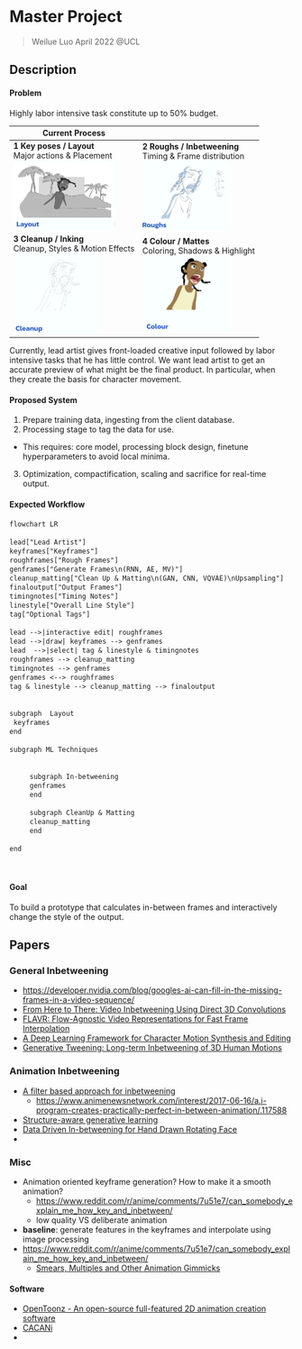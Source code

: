 # Master Project

> Weilue Luo April 2022 @UCL

## Description

#### Problem

Highly labor intensive task constitute up to 50% budget.

| Current Process                                              |                                                              |
| ------------------------------------------------------------ | ------------------------------------------------------------ |
| **1 Key poses / Layout**<br />Major actions & Placement<br /><img src="https://raw.githubusercontent.com/redcxx/note-images/master/2022/04/upgit_20220414_1649930306.png" alt="image-20220414105824614" style="zoom:50%;" /> | **2 Roughs / Inbetweening**<br />Timing & Frame distribution<br /><img src="https://raw.githubusercontent.com/redcxx/note-images/master/2022/04/upgit_20220414_1649931257.png" alt="image-20220414111415766" style="zoom:50%;" /> |
| **3 Cleanup / Inking**<br />Cleanup, Styles & Motion Effects<br /><img src="https://raw.githubusercontent.com/redcxx/note-images/master/2022/04/upgit_20220414_1649931280.png" alt="image-20220414111440478" style="zoom:50%;" /> | **4 Colour / Mattes**<br />Coloring, Shadows & Highlight<br /><img src="https://raw.githubusercontent.com/redcxx/note-images/master/2022/04/upgit_20220414_1649931298.png" alt="image-20220414111458222" style="zoom:50%;" /> |

Currently, lead artist gives front-loaded creative input followed by labor intensive tasks that he has little control. We want lead artist to get an accurate preview of what might be the final product. In particular, when they create the basis for character movement.

#### Proposed System

1. Prepare training data, ingesting from the client database.
2. Processing stage to tag the data for use.

- This requires: core model, processing block design, finetune hyperparameters to avoid local minima.

3. Optimization, compactification, scaling and sacrifice for real-time output.

#### Expected Workflow

```mermaid
flowchart LR

lead["Lead Artist"]
keyframes["Keyframes"]
roughframes["Rough Frames"]
genframes["Generate Frames\n(RNN, AE, MV)"]
cleanup_matting["Clean Up & Matting\n(GAN, CNN, VQVAE)\nUpsampling"]
finaloutput["Output Frames"]
timingnotes["Timing Notes"] 
linestyle["Overall Line Style"]
tag["Optional Tags"]

lead -->|interactive edit| roughframes
lead -->|draw| keyframes --> genframes
lead  -->|select| tag & linestyle & timingnotes
roughframes --> cleanup_matting
timingnotes --> genframes
genframes <--> roughframes
tag & linestyle --> cleanup_matting --> finaloutput


subgraph  Layout
 keyframes
end

subgraph ML Techniques
	

     subgraph In-betweening
     genframes
     end

     subgraph CleanUp & Matting
     cleanup_matting
     end
     
end



```

#### Goal

To build a prototype that calculates in-between frames and interactively change the style of the output.

## Papers

### General Inbetweening

- https://developer.nvidia.com/blog/googles-ai-can-fill-in-the-missing-frames-in-a-video-sequence/
- [From Here to There: Video Inbetweening Using Direct 3D Convolutions](https://arxiv.org/pdf/1905.10240.pdf)
- [FLAVR: Flow-Agnostic Video Representations for Fast Frame Interpolation](https://arxiv.org/pdf/2012.08512.pdf)
- [A Deep Learning Framework for Character Motion Synthesis and Editing](https://www.ipab.inf.ed.ac.uk/cgvu/motionsynthesis.pdf)
- [Generative Tweening: Long-term Inbetweening of 3D Human Motions](https://arxiv.org/pdf/2005.08891.pdf)

### Animation Inbetweening

- [A filter based approach for inbetweening](https://arxiv.org/abs/1706.03497)
  - https://www.animenewsnetwork.com/interest/2017-06-16/a.i-program-creates-practically-perfect-in-between-animation/.117588
- [Structure-aware generative learning](https://www.slideshare.net/hamadakoichi/anime-generation-ai)
- [Data Driven In-betweening for Hand Drawn Rotating Face](https://dl.acm.org/doi/pdf/10.1145/1836845.1836853)
- 



### Misc

- Animation oriented keyframe generation? How to make it a smooth animation?
  - https://www.reddit.com/r/anime/comments/7u51e7/can_somebody_explain_me_how_key_and_inbetween/
  - low quality VS deliberate animation
- **baseline**: generate features in the keyframes and interpolate using image processing
- https://www.reddit.com/r/anime/comments/7u51e7/can_somebody_explain_me_how_key_and_inbetween/
  - [Smears, Multiples and Other Animation Gimmicks](https://animationsmears.tumblr.com/)



#### Software

- [OpenToonz - An open-source full-featured 2D animation creation software](https://github.com/opentoonz/opentoonz)
- [CACANi](https://cacani.sg/?v=79cba1185463)
- 